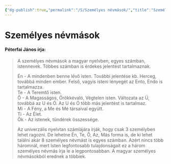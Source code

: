 ```yaml
---
{"dg-publish":true,"permalink":"/S/Személyes névmások/","title":"Személyes névmások","created":"2023-12-26T07:41","updated":"2024-10-26T00:28"}
---
```



# Személyes névmások

#### Péterfai János írja:

> A személyes névmások a magyar nyelvben, egyes számban, istennevek. Többes számban is érdekes jelentést tartalmaznak.  
> 
> Én - A mindenben benne lévő isten. További jelentése kb. Herceg, továbbá minden ember. Felső, vagyis isteni lényegét az Ento, Endo is tartalmazza.  
> Te - A Teremtő isten.  
> Ő - A Magasságos, Örökkévaló, Végtelen isten. Változata az Ü, továbbá az U és Ó. Az U és Ó több más jelentést is tartalmaz.  
> Mi - A Fény, a Me és Mé társaival együtt.  
> Ti - Az Élet.  
> Ők - Az istenek, tündérek összessége.  
> 
> Az univerzális nyelvtan számlájára írják, hogy csak 3 személyben lehet ragozni. De lehetne Én, Te, Ő, Az, Más forma is, de ki lehet találni akár 8 személyes névmást is egyes számban. Azért nincs több háromnál, mert Isten legfontosabb tulajdonságait ez a három személyes névmás írja le a legpontosabban. A magyar személyes névmásokból erednek a többiek.  